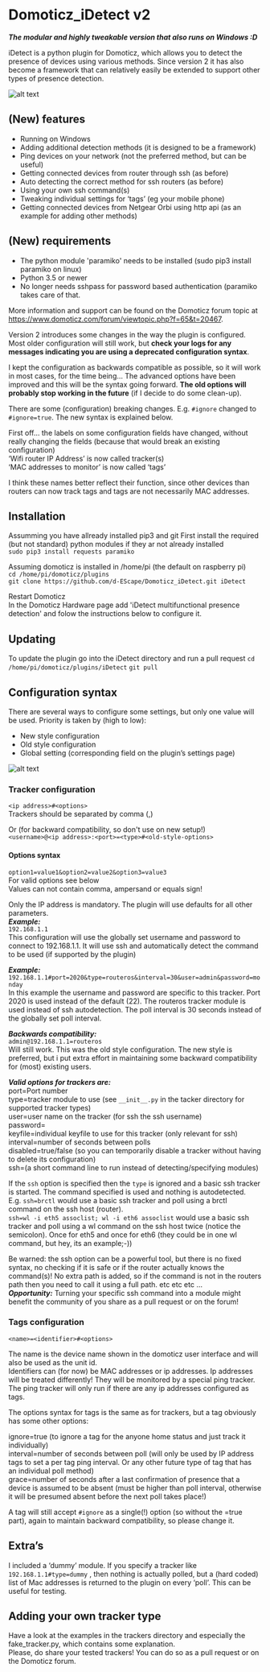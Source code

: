 # Domoticz_iDetect v2

**_The modular and highly tweakable version that also runs on Windows :D_**

iDetect is a python plugin for Domoticz, which allows you to detect the presence of devices using various methods. Since version 2 it has also become a framework that can relatively easily be extended to support other types of presence detection.

![alt text](https://github.com/d-EScape/Domoticz_iDetect/blob/master/resources/devices-idetect021.jpg)

## (New) features 
* Running on Windows
* Adding additional detection methods (it is designed to be a framework)
* Ping devices on your network (not the preferred method, but can be useful)
* Getting connected devices from router through ssh (as before)
* Auto detecting the correct method for ssh routers (as before)
* Using your own ssh command(s)
* Tweaking individual settings for ‘tags’ (eg your mobile phone)
* Getting connected devices from Netgear Orbi using http api (as an example for adding other methods)

## (New) requirements
* The python module 'paramiko' needs to be installed (sudo pip3 install paramiko on linux)
* Python 3.5 or newer
* No longer needs sshpass for password based authentication (paramiko takes care of that.

More information and support can be found on the Domoticz forum topic at https://www.domoticz.com/forum/viewtopic.php?f=65&t=20467.  

Version 2 introduces some changes in the way the plugin is configured. Most older configuration will still work, but **check your logs for any messages indicating you are using a deprecated configuration syntax**.  

I kept the configuration as backwards compatible as possible, so it will work in most cases, for the time being…
The advanced options have been improved and this will be the syntax going forward. **The old options will probably stop working in the future** (if I decide to do some clean-up).  

There are some (configuration) breaking changes. E.g. `#ignore` changed to `#ignore=true`. The new syntax is explained below.  

First off… the labels on some configuration fields have changed, without really changing the fields (because that would break an existing configuration)  
‘Wifi router IP Address’ is now called tracker(s)  
‘MAC addresses to monitor’ is now called ‘tags’  

I think these names better reflect their function, since other devices than routers can now track tags and tags are not necessarily MAC addresses.

## Installation
Assumming you have allready installed pip3 and git
First install the required (but not standard) python modules if they ar not already installed   
`sudo pip3 install requests paramiko`  

Assuming domoticz is installed in /home/pi (the default on raspberry pi)  
`cd /home/pi/domoticz/plugins`  
`git clone https://github.com/d-EScape/Domoticz_iDetect.git iDetect`  

Restart Domoticz  
In the Domoticz Hardware page add 'iDetect multifunctional presence detection' and folow the instructions below to configure it.

## Updating
To update the plugin go into the iDetect directory and run a pull request
`cd /home/pi/domoticz/plugins/iDetect`
`git pull`

## Configuration syntax
There are several ways to configure some settings, but only one value will be used. Priority is taken by (high to low):
* New style configuration 
* Old style configuration
* Global setting (corresponding field on the plugin’s settings page)

![alt text](https://github.com/d-EScape/Domoticz_iDetect/blob/master/resources/settings_v2.jpg)

### Tracker configuration
`<ip address>#<options>`  
Trackers should be separated by comma (,)  

Or (for backward compatibility, so don't use on new setup!)  
`<username>@<ip address>:<port>=<type>#<old-style-options>`

#### Options syntax
`option1=value1&option2=value2&option3=value3`  
For valid options see below  
Values can not contain comma, ampersand or equals sign!  

Only the IP address is mandatory. The plugin will use defaults for all other parameters.  
**_Example:_**  
`192.168.1.1`      
This configuration will use the globally set username and password to connect to 192.168.1.1. It will use ssh and automatically detect the command to be used (if supported by the plugin)  

**_Example:_**  
`192.168.1.1#port=2020&type=routeros&interval=30&user=admin&password=monday`      
In this example the username and password are specific to this tracker. Port 2020 is used instead of the default (22). The routeros tracker module is used instead of ssh autodetection. The poll interval is 30 seconds instead of the globally set poll interval.  

**_Backwards compatibility:_**  
`admin@192.168.1.1=routeros`     
Will still work. This was the old style configuration. The new style is preferred, but i put extra effort in maintaining some backward compatibility for (most) existing users.  

**_Valid options for trackers are:_**   
port=Port number  
type=tracker module to use (see `__init__.py` in the tacker directory for supported tracker types)  
user=user name on the tracker (for ssh the ssh username)  
password=  
keyfile=individual keyfile to use for this tracker (only relevant for ssh)  
interval=number of seconds between polls  
disabled=true/false (so you can temporarily disable a tracker without having to delete its configuration)  
ssh=(a short command line to run instead of detecting/specifying modules)     

If the `ssh` option is specified then the `type` is ignored and a basic ssh tracker is started. The command specified is used and nothing is autodetected.  
E.g. `ssh=brctl` would use a basic ssh tracker and poll using a brctl command on the ssh host (router).  
`ssh=wl -i eth5 assoclist; wl -i eth6 assoclist` would use a basic ssh tracker and poll using a wl command on the ssh host twice (notice the semicolon). Once for eth5 and once for eth6 (they could be in one wl command, but hey, its an example;-))  

Be warned: the ssh option can be a powerful tool, but there is no fixed syntax, no checking if it is safe or if the router actually knows the command(s)! No extra path is added, so if the command is not in the routers path then you need to call it using a full path.  etc etc etc …  
**_Opportunity:_** Turning your specific ssh command into a module might benefit the community of you share as a pull request or on the forum!  

### Tags configuration
`<name>=<identifier>#<options>`  

The name is the device name shown in the domoticz user interface and will also be used as the unit id.  
Identifiers can (for now) be MAC addresses or ip addresses. Ip addresses will be treated differently! They will be monitored by a special ping tracker. The ping tracker will only run if there are any ip addresses configured as tags.  

The options syntax for tags is the same as for trackers, but a tag obviously has some other options:  

ignore=true (to ignore a tag for the anyone home status and just track it individually)  
interval=number of seconds between poll (will only be used by IP address tags to set a per tag ping interval. Or any other future type of tag that has an individual poll method)   
grace=number of seconds after a last confirmation of presence that a device is assumed to be absent (must be higher than poll interval, otherwise it will be presumed absent before the next poll takes place!)       

A tag will still accept `#ignore` as a single(!) option (so without the =true part), again to maintain backward compatibility, so please change it.

## Extra’s
I included a ‘dummy’ module. If you specify a tracker like `192.168.1.1#type=dummy` , then nothing is actually polled, but a (hard coded) list of Mac addresses is returned to the plugin on every ‘poll’. This can be useful for testing.

## Adding your own tracker type
Have a look at the examples in the trackers directory and especially the fake_tracker.py, which contains some explanation.  
Please, do share your tested trackers! You can do so as a pull request or on the Domoticz forum.
